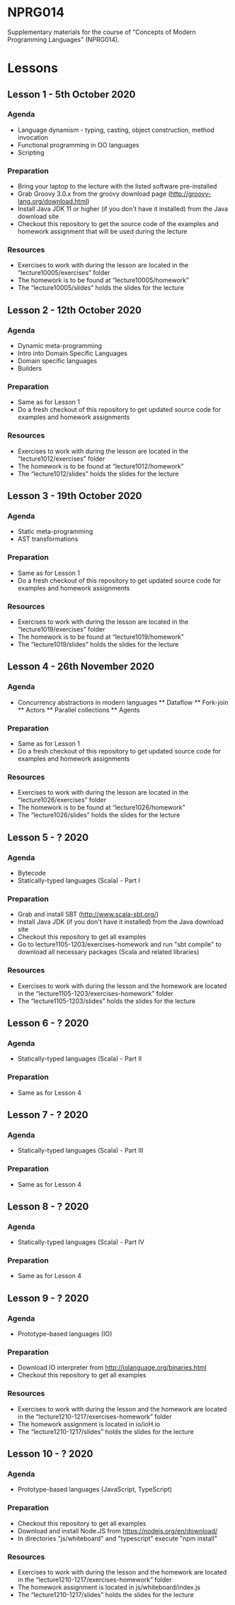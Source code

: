# NPRG014
Supplementary materials for the course of "Concepts of Modern Programming Languages" (NPRG014).

# Lessons

## Lesson 1 - 5th October 2020
### Agenda
* Language dynamism - typing, casting, object construction, method invocation
* Functional programming in OO languages
* Scripting

### Preparation
* Bring your laptop to the lecture with the listed software pre-installed
* Grab Groovy 3.0.x from the groovy download page (http://groovy-lang.org/download.html)
* Install Java JDK 11 or higher (if you don't have it installed) from the Java download site
* Checkout this repository to get the source code of the examples and homework assignment that will be used during the lecture

### Resources
* Exercises to work with during the lesson are located in the “lecture10005/exercises” folder
* The homework is to be found at “lecture10005/homework”
* The “lecture10005/slides” holds the slides for the lecture

## Lesson 2 - 12th October 2020
### Agenda

* Dynamic meta-programming
* Intro into Domain Specific Languages
* Domain specific languages
* Builders

### Preparation
* Same as for Lesson 1
* Do a fresh checkout of this repository to get updated source code for examples and homework assignments

### Resources
* Exercises to work with during the lesson are located in the “lecture1012/exercises” folder
* The homework is to be found at “lecture1012/homework”
* The “lecture1012/slides” holds the slides for the lecture

## Lesson 3 - 19th October 2020
### Agenda

* Static meta-programming
* AST transformations

### Preparation
* Same as for Lesson 1
* Do a fresh checkout of this repository to get updated source code for examples and homework assignments

### Resources
* Exercises to work with during the lesson are located in the “lecture1019/exercises” folder
* The homework is to be found at “lecture1019/homework”
* The “lecture1019/slides” holds the slides for the lecture

## Lesson 4 - 26th November 2020
### Agenda

* Concurrency abstractions in modern languages
** Dataflow
** Fork-join
** Actors
** Parallel collections
** Agents

### Preparation
* Same as for Lesson 1
* Do a fresh checkout of this repository to get updated source code for examples and homework assignments

### Resources
* Exercises to work with during the lesson are located in the “lecture1026/exercises” folder
* The homework is to be found at “lecture1026/homework”
* The “lecture1026/slides” holds the slides for the lecture

## Lesson 5 - ? 2020
### Agenda
* Bytecode
* Statically-typed languages (Scala) - Part I

### Preparation
* Grab and install SBT (http://www.scala-sbt.org/)
* Install Java JDK (if you don't have it installed) from the Java download site
* Checkout this repository to get all examples
* Go to lecture1105-1203/exercises-homework and run "sbt compile" to download all necessary packages (Scala and related libraries)

### Resources
* Exercises to work with during the lesson and the homework are located in the “lecture1105-1203/exercises-homework” folder
* The “lecture1105-1203/slides” holds the slides for the lecture


## Lesson 6 - ? 2020
### Agenda
* Statically-typed languages (Scala) - Part II

### Preparation
* Same as for Lesson 4


## Lesson 7 - ? 2020
### Agenda
* Statically-typed languages (Scala) - Part III

### Preparation
* Same as for Lesson 4


## Lesson 8 - ? 2020
### Agenda
* Statically-typed languages (Scala) - Part IV 

### Preparation
* Same as for Lesson 4

## Lesson 9 - ? 2020
### Agenda

* Prototype-based languages (IO)

### Preparation
* Download IO interpreter from http://iolanguage.org/binaries.html
* Checkout this repository to get all examples

### Resources
* Exercises to work with during the lesson and the homework are located in the “lecture1210-1217/exercises-homework” folder
* The homework assignment is located in io/ioH.io
* The “lecture1210-1217/slides” holds the slides for the lecture

## Lesson 10 - ? 2020
### Agenda

* Prototype-based languages (JavaScript, TypeScript)

### Preparation
* Checkout this repository to get all examples
* Download and install Node.JS from https://nodejs.org/en/download/
* In directories "js/whiteboard" and "typescript" execute "npm install"

### Resources
* Exercises to work with during the lesson and the homework are located in the “lecture1210-1217/exercises-homework” folder
* The homework assignment is located in js/whiteboard/index.js
* The “lecture1210-1217/slides” holds the slides for the lecture

